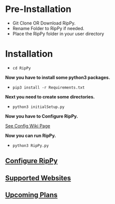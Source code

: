 # Pre-Installation
* Git Clone OR Download RipPy.
* Rename Folder to RipPy if needed.
* Place the RipPy folder in your user directory

# Installation
* `cd RipPy`

**Now you have to install some python3 packages.**
* `pip3 install -r Requirements.txt`

**Next you need to create some directories.**

* `python3 initialSetup.py`

**Now you have to Configure RipPy.**

[See Config Wiki Page](https://github.com/Zachary24/RipPy/wiki/Configure-RipPy)

**Now you can run RipPy.**

* `python3 RipPy.py`

## [Configure RipPy](https://github.com/Zachary24/RipPy/wiki/Configure-RipPy)
## [Supported Websites](https://github.com/Zachary24/RipPy/wiki/Supported-Websites)
## [Upcoming Plans](https://github.com/Zachary24/RipPy/wiki/Upcoming-Plans)
